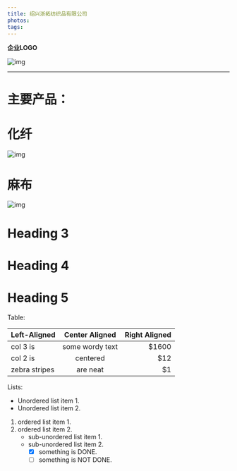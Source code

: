 ```yaml
---
title: 绍兴浙拓纺织品有限公司
photos: 
tags:
---
```


**企业LOGO**

![img](https://i.loli.net/2020/08/15/jnkRHh1ADcuNWgw.jpg)

---

# 主要产品：

# 化纤
![img](https://i.loli.net/2020/08/15/NmShFMETZt4wvQC.jpg)

# 麻布
![img](https://i.loli.net/2020/08/15/hYnH3Q2VbsTGczE.jpg)

# Heading 3

# Heading 4

# Heading 5



Table:

| Left-Aligned  | Center Aligned  | Right Aligned |
| :------------ | :-------------: | ------------: |
| col 3 is      | some wordy text |         $1600 |
| col 2 is      |    centered     |           $12 |
| zebra stripes |    are neat     |            $1 |

Lists:

* Unordered list item 1.
* Unordered list item 2.

1. ordered list item 1.
2. ordered list item 2.
   + sub-unordered list item 1.
   + sub-unordered list item 2.
     + [x] something is DONE.
     + [ ] something is NOT DONE.